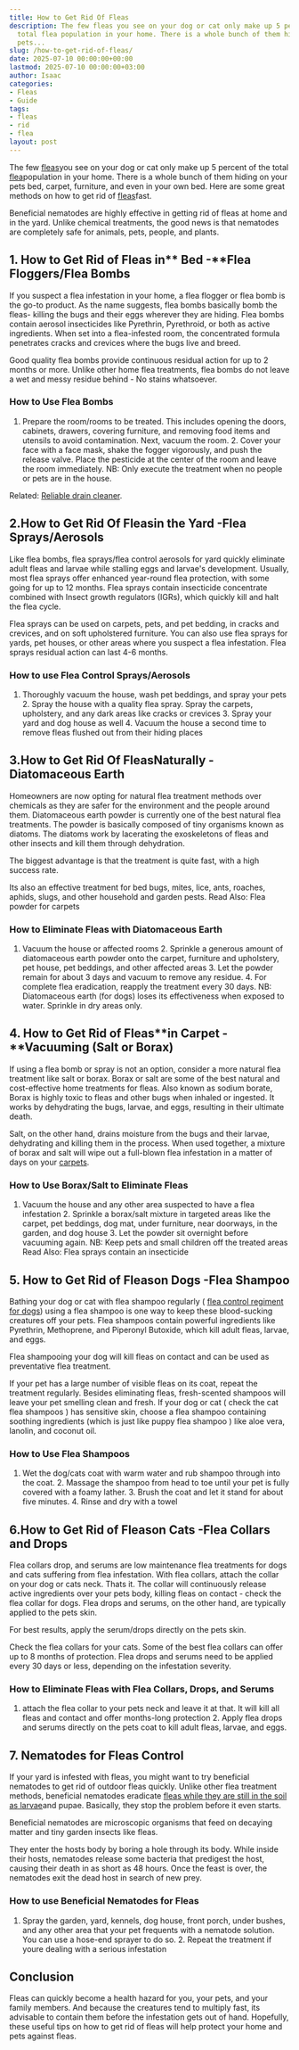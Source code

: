 ```yaml
---
title: How to Get Rid Of Fleas
description: The few fleas you see on your dog or cat only make up 5 percent of the
  total flea population in your home. There is a whole bunch of them hiding on your
  pets...
slug: /how-to-get-rid-of-fleas/
date: 2025-07-10 00:00:00+00:00
lastmod: 2025-07-10 00:00:00+03:00
author: Isaac
categories:
- Fleas
- Guide
tags:
- fleas
- rid
- flea
layout: post
---
```

The few [fleas](https://pets.webmd.com/spot-fleas)you see on your dog or cat only make up 5 percent of the total [flea](https://pestpolicy.com/getting-rid-of-fleas-in-the-carpet/)population in your home. There is a whole bunch of them hiding on your pets bed, carpet, furniture, and even in your own bed. Here are some great methods on how to get rid of [fleas](https://pestpolicy.com/how-to-get-rid-of-flea-eggs-on-cats/)fast.

Beneficial nematodes are highly effective in getting rid of fleas at home and in the yard. Unlike chemical treatments, the good news is that nematodes are completely safe for animals, pets, people, and plants.

##  1. How to Get Rid of Fleas in** Bed -**Flea Floggers/Flea Bombs

If you suspect a flea infestation in your home, a flea flogger or flea bomb is the go-to product. As the name suggests, flea bombs basically bomb the fleas- killing the bugs and their eggs wherever they are hiding. Flea bombs contain aerosol insecticides like Pyrethrin, Pyrethroid, or both as active ingredients. When set into a flea-infested room, the concentrated formula penetrates cracks and crevices where the bugs live and breed.

Good quality flea bombs provide continuous residual action for up to 2 months or more. Unlike other home flea treatments, flea bombs do not leave a wet and messy residue behind - No stains whatsoever.

###  **How to Use Flea Bombs**

1. Prepare the room/rooms to be treated. This includes opening the doors, cabinets, drawers, covering furniture, and removing food items and utensils to avoid contamination. Next, vacuum the room. 2. Cover your face with a face mask, shake the fogger vigorously, and push the release valve. Place the pesticide at the center of the room and leave the room immediately. NB: Only execute the treatment when no people or pets are in the house.

Related: [Reliable drain cleaner](https://pestpolicy.com/best-drain-cleaner//).

##  2.How to Get Rid Of Fleasin the Yard -Flea Sprays/Aerosols

Like flea bombs, flea sprays/flea control aerosols for yard quickly eliminate adult fleas and larvae while stalling eggs and larvae's development. Usually, most flea sprays offer enhanced year-round flea protection, with some going for up to 12 months. Flea sprays contain insecticide concentrate combined with Insect growth regulators (IGRs), which quickly kill and halt the flea cycle.

Flea sprays can be used on carpets, pets, and pet bedding, in cracks and crevices, and on soft upholstered furniture. You can also use flea sprays for yards, pet houses, or other areas where you suspect a flea infestation. Flea sprays residual action can last 4-6 months.

###  **How to use Flea Control Sprays/Aerosols**

1. Thoroughly vacuum the house, wash pet beddings, and spray your pets 2. Spray the house with a quality flea spray. Spray the carpets, upholstery, and any dark areas like cracks or crevices 3. Spray your yard and dog house as well 4. Vacuum the house a second time to remove fleas flushed out from their hiding places

##  3.How to Get Rid Of FleasNaturally -Diatomaceous Earth

Homeowners are now opting for natural flea treatment methods over chemicals as they are safer for the environment and the people around them. Diatomaceous earth powder is currently one of the best natural flea treatments. The powder is basically composed of tiny organisms known as diatoms. The diatoms work by lacerating the exoskeletons of fleas and other insects and kill them through dehydration.

The biggest advantage is that the treatment is quite fast, with a high success rate.

Its also an effective treatment for bed bugs, mites, lice, ants, roaches, aphids, slugs, and other household and garden pests. Read Also: Flea powder for carpets

###  **How to Eliminate Fleas with Diatomaceous Earth**

1. Vacuum the house or affected rooms 2. Sprinkle a generous amount of diatomaceous earth powder onto the carpet, furniture and upholstery, pet house, pet beddings, and other affected areas 3. Let the powder remain for about 3 days and vacuum to remove any residue. 4. For complete flea eradication, reapply the treatment every 30 days. NB: Diatomaceous earth (for dogs) loses its effectiveness when exposed to water. Sprinkle in dry areas only.

##  4. How to Get Rid of Fleas**in Carpet -**Vacuuming (Salt or Borax)

If using a flea bomb or spray is not an option, consider a more natural flea treatment like salt or borax. Borax or salt are some of the best natural and cost-effective home treatments for fleas. Also known as sodium borate, Borax is highly toxic to fleas and other bugs when inhaled or ingested. It works by dehydrating the bugs, larvae, and eggs, resulting in their ultimate death.

Salt, on the other hand, drains moisture from the bugs and their larvae, dehydrating and killing them in the process. When used together, a mixture of borax and salt will wipe out a full-blown flea infestation in a matter of days on your [carpets](https://www.wikihow.com/Get-Rid-of-Fleas-in-Carpets).

###  **How to Use Borax/Salt to Eliminate Fleas**

1. Vacuum the house and any other area suspected to have a flea infestation 2. Sprinkle a borax/salt mixture in targeted areas like the carpet, pet beddings, dog mat, under furniture, near doorways, in the garden, and dog house 3. Let the powder sit overnight before vacuuming again. NB: Keep pets and small children off the treated areas Read Also: Flea sprays contain an insecticide

##  5. How to Get Rid of Fleason Dogs -Flea Shampoo

Bathing your dog or cat with flea shampoo regularly ( [flea control regiment for dogs](https://www.petmd.com/dog/parasites/evr_dg_10_ways_to_stop_fleas_from_biting_your_dog)) using a flea shampoo is one way to keep these blood-sucking creatures off your pets. Flea shampoos contain powerful ingredients like Pyrethrin, Methoprene, and Piperonyl Butoxide, which kill adult fleas, larvae, and eggs.

Flea shampooing your dog will kill fleas on contact and can be used as preventative flea treatment.

If your pet has a large number of visible fleas on its coat, repeat the treatment regularly. Besides eliminating fleas, fresh-scented shampoos will leave your pet smelling clean and fresh. If your dog or cat ( check the cat flea shampoos ) has sensitive skin, choose a flea shampoo containing soothing ingredients (which is just like puppy flea shampoo ) like aloe vera, lanolin, and coconut oil.

###  **How to Use Flea Shampoos**

1. Wet the dog/cats coat with warm water and rub shampoo through into the coat. 2. Massage the shampoo from head to toe until your pet is fully covered with a foamy lather. 3. Brush the coat and let it stand for about five minutes. 4. Rinse and dry with a towel

##  6.How to Get Rid of Fleason Cats -Flea Collars and Drops

Flea collars drop, and serums are low maintenance flea treatments for dogs and cats suffering from flea infestation. With flea collars, attach the collar on your dog or cats neck. Thats it. The collar will continuously release active ingredients over your pets body, killing fleas on contact - check the flea collar for dogs. Flea drops and serums, on the other hand, are typically applied to the pets skin.

For best results, apply the serum/drops directly on the pets skin.

Check the flea collars for your cats. Some of the best flea collars can offer up to 8 months of protection. Flea drops and serums need to be applied every 30 days or less, depending on the infestation severity.

###  **How to Eliminate Fleas with Flea Collars, Drops, and Serums**

1. attach the flea collar to your pets neck and leave it at that. It will kill all fleas and contact and offer months-long protection 2. Apply flea drops and serums directly on the pets coat to kill adult fleas, larvae, and eggs.

##  7. Nematodes for Fleas Control

If your yard is infested with fleas, you might want to try beneficial nematodes to get rid of outdoor fleas quickly. Unlike other flea treatment methods, beneficial nematodes eradicate [fleas while they are still in the soil as larvae](https://pestpolicy.com/what-do-flea-larvae-look-like/)and pupae. Basically, they stop the problem before it even starts.

Beneficial nematodes are microscopic organisms that feed on decaying matter and tiny garden insects like fleas.

They enter the hosts body by boring a hole through its body. While inside their hosts, nematodes release some bacteria that predigest the host, causing their death in as short as 48 hours. Once the feast is over, the nematodes exit the dead host in search of new prey.

###  **How to use Beneficial Nematodes for Fleas**

1. Spray the garden, yard, kennels, dog house, front porch, under bushes, and any other area that your pet frequents with a nematode solution. You can use a hose-end sprayer to do so. 2. Repeat the treatment if youre dealing with a serious infestation

##  Conclusion

Fleas can quickly become a health hazard for you, your pets, and your family members. And because the creatures tend to multiply fast, its advisable to contain them before the infestation gets out of hand. Hopefully, these useful tips on how to get rid of fleas will help protect your home and pets against fleas.

